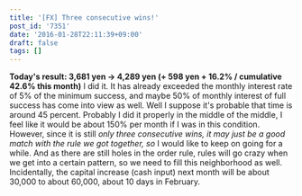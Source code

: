 ```yaml
---
title: '[FX] Three consecutive wins!'
post_id: '7351'
date: '2016-01-28T22:11:39+09:00'
draft: false
tags: []
---
```


**Today's result: 3,681 yen → 4,289 yen (+ 598 yen + 16.2% / cumulative 42.6% this month)** I did it. It has already exceeded the monthly interest rate of 5% of the minimum success, and maybe 50% of monthly interest of full success has come into view as well. Well I suppose it's probable that time is around 45 percent. Probably I did it properly in the middle of the middle, I feel like it would be about 150% per month if I was in this condition. However, since it is still _only three consecutive wins, it may just be a good match with the rule we got together, so_ I would like to keep on going for a while. And as there are still holes in the order rule, rules will go crazy when we get into a certain pattern, so we need to fill this neighborhood as well. Incidentally, the capital increase (cash input) next month will be about 30,000 to about 60,000, about 10 days in February.